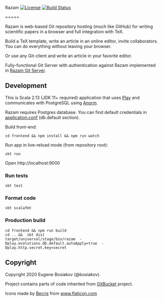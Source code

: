 Razam [![License](https://img.shields.io/badge/License-Apache%202.0-blue.svg)](https://github.com/razam/razam/blob/master/LICENSE) [![Build Status](https://github.com/razamgit/razam/workflows/build/badge.svg)](https://github.com/razamgit/razam/actions)

=====

Razam is web-based Git repository hosting (much like GitHub) for writing scientific papers in a browser and full integration with TeX.

Build a TeX template, write an article in an online editor, invite collaborators. You can do everything without leaving your browser.

Or use any Git-client and write an article in your favorite editor.

Fully-functional Git Server with authentication against Razam implemented in [Razam Git Server](https://github.com/razamgit/gitserver).

## Development

This is Scala 2.13 (JDK 11+ required) application that uses [Play](https://playframework.com/documentation/latest/Home) and communicates with PostgreSQL using [Anorm](https://playframework.github.io/anorm/).

Razam requires Postgres database. You can find default credentials in [application.conf](https://github.com/razamgit/razam/blob/master/conf/application.conf) (db.default section).

Build front-end:

```
cd frontend && npm install && npm run watch
```

Run app in live-reload mode (from repository root):

```
sbt run
```

Open http://localhost:9000

### Run tests

```
sbt test
```

### Format code

```
sbt scalafmt
```


### Production build

```
cd frontend && npm run build
cd .. &&  sbt dist
target/universal/stage/bin/razam  -Dplay.evolutions.db.default.autoApply=true  -Dplay.http.secret.key=secret
```

## Copyright

Copyright 2020 Eugene Bosiakov (@bosiakov).

Project contains parts of code inherited from [GitBucket](https://github.com/gitbucket/gitbucket) project.

Icons made by <a href="https://www.flaticon.com/authors/becris" title="Becris">Becris</a> from <a href="https://www.flaticon.com/" title="Flaticon">www.flaticon.com</a>